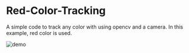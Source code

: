 # Red-Color-Tracking
A simple code to track any color with using opencv and a camera. In this example, red color is used.

![demo](https://user-images.githubusercontent.com/111835151/186222396-306e916a-a6fb-4624-9e99-dcc9ea68db64.gif)
